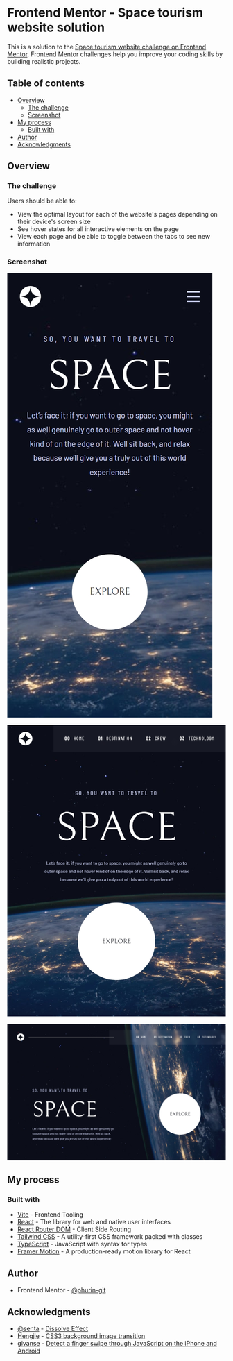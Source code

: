 # Frontend Mentor - Space tourism website solution

This is a solution to the [Space tourism website challenge on Frontend Mentor](https://www.frontendmentor.io/challenges/space-tourism-multipage-website-gRWj1URZ3). Frontend Mentor challenges help you improve your coding skills by building realistic projects. 

## Table of contents

- [Overview](#overview)
  - [The challenge](#the-challenge)
  - [Screenshot](#screenshot)
- [My process](#my-process)
  - [Built with](#built-with)
- [Author](#author)
- [Acknowledgments](#acknowledgments)

## Overview

### The challenge

Users should be able to:

- View the optimal layout for each of the website's pages depending on their device's screen size
- See hover states for all interactive elements on the page
- View each page and be able to toggle between the tabs to see new information

### Screenshot

![iPhone 12 Pro](./screenshots/screenshot_iphone12pro_390x844.jpeg)

![iPad](./screenshots/screenshot_ipad_768x1024.jpeg)

![Macbook Pro](./screenshots/screenshot_macbookpro_1440x900.jpeg)

## My process

### Built with

- [Vite](https://vitejs.dev/) - Frontend Tooling
- [React](https://react.dev/) - The library for web and native user interfaces
- [React Router DOM](https://reactrouter.com/en/main) - Client Side Routing
- [Tailwind CSS](https://tailwindcss.com/) - A utility-first CSS framework packed with classes
- [TypeScript](https://www.typescriptlang.org/) - JavaScript with syntax for types
- [Framer Motion](https://www.framer.com/motion/) - A production-ready motion library for React

## Author

- Frontend Mentor - [@phurin-git](https://www.frontendmentor.io/profile/phurin-git)

## Acknowledgments

- [@senta](https://codepen.io/senta) - [Dissolve Effect](https://codepen.io/senta/pen/XENWwo)
- [Hengjie](https://stackoverflow.com/users/914986/hengjie?tab=profile) - [CSS3 background image transition](https://stackoverflow.com/questions/9483364/css3-background-image-transition)
- [givanse](https://stackoverflow.com/users/7852/givanse) - [Detect a finger swipe through JavaScript on the iPhone and Android](https://stackoverflow.com/questions/2264072/detect-a-finger-swipe-through-javascript-on-the-iphone-and-android?newreg=159063c9dc2841c7b9786191044ea1e0)